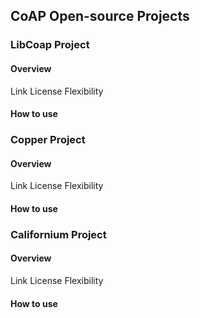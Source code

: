 ## CoAP Open-source Projects

### LibCoap Project

#### Overview
Link
License
Flexibility

#### How to use

### Copper Project

#### Overview
Link
License
Flexibility

#### How to use

### Californium Project

#### Overview
Link
License
Flexibility

#### How to use

